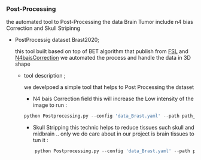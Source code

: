 ###  Post-Processing
the automated tool to Post-Processing the data Brain Tumor include n4 bias Correction and Skull Stripinng

* PostProcessig dataset Brast2020;

    this tool built based on top of BET algorithm that publish from [FSL](https://fsl.fmrib.ox.ac.uk/fsl/fslwiki/BET) and [N4baisCorrection](https://pubmed.ncbi.nlm.nih.gov/20378467/) we automated the process and handle the data in 3D shape

	* tool description ;

        we develpoed a simple tool that helps to Post Processing the dstaset 
        * N4 bais Correction field this will increase the Low intensity of the image to run :

        ```python
        python Postprocessing.py --config 'data_Brast.yaml' --path path_name   --n4baiscorrection 
        ```

        * Skull Stripping this technic helps to reduce tissues such skull and midbrain .. only we do care about in our project is brain tissues to tun it :

        ```python
            python Postprocessing.py --config 'data_Brast.yaml' --path path_name --skull_stripping 
        ```


